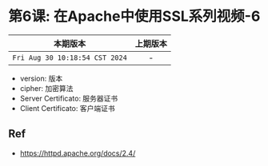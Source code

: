 # 第6课: 在Apache中使用SSL系列视频-6

|本期版本|上期版本
|:---:|:---:
`Fri Aug 30 10:18:54 CST 2024` | -

* version: 版本
* cipher: 加密算法
* Server Certificato: 服务器证书
* Client Certificato: 客户端证书


## Ref

* <https://httpd.apache.org/docs/2.4/>